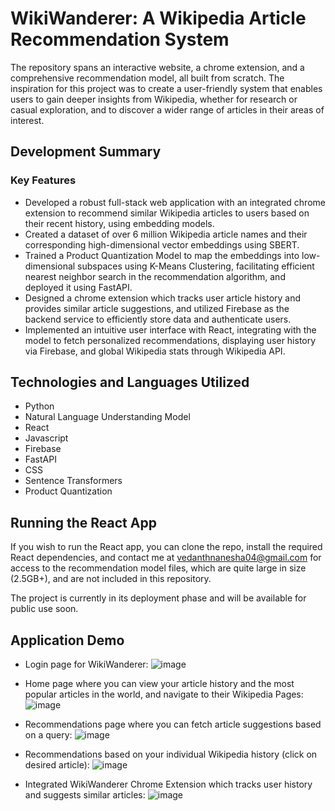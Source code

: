 # WikiWanderer: A Wikipedia Article Recommendation System

The repository spans an interactive website, a chrome extension, and a comprehensive recommendation model, all built from scratch. The inspiration for this project was to create a user-friendly system that enables users to gain deeper insights from Wikipedia, whether for research or casual exploration, and to discover a wider range of articles in their areas of interest. 

## Development Summary

### Key Features

- Developed a robust full-stack web application with an integrated chrome extension to recommend similar Wikipedia articles to users based on their recent history, using embedding models.
- Created a dataset of over 6 million Wikipedia article names and their corresponding high-dimensional vector embeddings using SBERT.
- Trained a Product Quantization Model to map the embeddings into low-dimensional subspaces using K-Means Clustering, facilitating efficient nearest neighbor search in the recommendation algorithm, and deployed it using FastAPI.
- Designed a chrome extension which tracks user article history and provides similar article suggestions, and utilized Firebase as the backend service to efficiently store data and authenticate users.
- Implemented an intuitive user interface with React, integrating with the model to fetch personalized recommendations, displaying user history via Firebase, and global Wikipedia stats through Wikipedia API.

## Technologies and Languages Utilized

- Python
- Natural Language Understanding Model
- React
- Javascript
- Firebase
- FastAPI
- CSS
- Sentence Transformers
- Product Quantization

## Running the React App

If you wish to run the React app, you can clone the repo, install the required React dependencies, and contact me at [vedanthnanesha04@gmail.com](mailto:vedanthnanesha04@gmail.com) for access to the recommendation model files, which are quite large in size (2.5GB+), and are not included in this repository.

The project is currently in its deployment phase and will be available for public use soon.

## Application Demo

- Login page for WikiWanderer:
![image](https://github.com/vedanthnanesha/Wikipedia-Extension/assets/150117424/2f51912d-5f97-4784-b30a-77d32812c3d5)

- Home page where you can view your article history and the most popular articles in the world, and navigate to their Wikipedia Pages:
![image](https://github.com/vedanthnanesha/Wikipedia-Extension/assets/150117424/71bab61c-b530-4e55-9076-2bc88a4c13de)

- Recommendations page where you can fetch article suggestions based on a query:
![image](https://github.com/vedanthnanesha/Wikipedia-Extension/assets/150117424/06a4600b-7968-495e-8f13-698de57d82ce)

- Recommendations based on your individual Wikipedia history (click on desired article):
![image](https://github.com/vedanthnanesha/Wikipedia-Extension/assets/150117424/81494d9f-7907-4749-b3a0-79afbe1aaf23)

- Integrated WikiWanderer Chrome Extension which tracks user history and suggests similar articles:
![image](https://github.com/vedanthnanesha/WikiWanderer-Wikipedia-Article-Recommendation-System/assets/150117424/b6831542-ab1d-4d33-90b1-1537d3258963)












